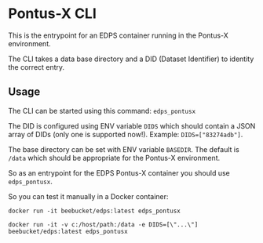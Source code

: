 # Pontus-X CLI

This is the entrypoint for an EDPS container running in the Pontus-X environment.

The CLI takes a data base directory and a DID (Dataset Identifier) to identity the correct entry.

## Usage

The CLI can be started using this command: `edps_pontusx`

The DID is configured using ENV variable `DIDS` which should contain a JSON array of DIDs (only one is supported now!). Example: `DIDS=["83274adb"]`.

The base directory can be set with ENV variable `BASEDIR`. The default is `/data` which should be appropriate for the Pontus-X environment.

So as an entrypoint for the EDPS Pontus-X container you should use `edps_pontusx`.

So you can test it manually in a Docker container:

`docker run -it beebucket/edps:latest edps_pontusx`

`docker run -it -v c:/host/path:/data -e DIDS=[\"...\"] beebucket/edps:latest edps_pontusx`
